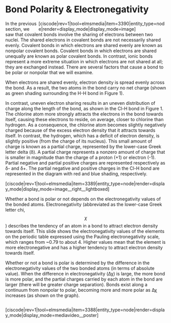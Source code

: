 <div style="float:right;margin:auto"><ebook-button title="Electronegativity" link="https://genchem.science.psu.edu/07-1-electronegativity"></ebook-button></div>

<div style="float:right;margin:auto"><ebook-button title="Bond dipoles" link="https://genchem.science.psu.edu/07-2-bond-dipoles"></ebook-button></div>


# Bond Polarity & Electronegativity

<div style="float:right;max-width:400px;margin:auto">
[ciscode|rev=1|tool=elmsmedia|item=3390|entity_type=node|render=display_mode|display_mode=image]</div>

In the previous section, we saw that covalent bonds involve the sharing of electrons between two nuclei. The shared electrons in covalent bonds are not necessarily shared evenly. Covalent bonds in which electrons are shared evenly are known as nonpolar covalent bonds. Covalent bonds in which electrons are shared unequally are known as polar covalent bonds. In contrast, ionic bonds represent a more extreme situation in which electrons are not shared at all; they are exchanged instead. There are several factors that cause a bond to be polar or nonpolar that we will examine.




When electrons are shared evenly, electron density is spread evenly across the bond. As a result, the two atoms in the bond carry no net charge (shown as green shading surrounding the H-H bond in Figure 1).

In contrast, uneven electron sharing results in an uneven distribution of charge along the length of the bond, as shown in the Cl-H bond in Figure 1. The chlorine atom more strongly attracts the electrons in the bond towards itself, causing these electrons to reside, on average, closer to chlorine than hydrogen. As a consequence, the chlorine atom becomes slightly negatively charged because of the excess electron density that it attracts towards itself. In contrast, the hydrogen, which has a deficit of electron density, is slightly positive (from the charge of its nucleus). This small amount of charge is known as a partial charge, represented by the lower-case Greek letter delta (δ). A partial charge represents a nonzero amount of charge that is smaller in magnitude than the charge of a proton (+1) or electron (-1). Partial negative and partial positive charges are represented respectively as δ- and δ+. The partial negative and positive charges in the Cl-H bond are represented in the diagram with red and blue shading, respectively.

[ciscode|rev=1|tool=elmsmedia|item=3389|entity_type=node|render=display_mode|display_mode=image__right__lightboxed]

Whether a bond is polar or not depends on the electronegativity values of the bonded atoms. Electronegativity (abbreviated as the lower-case Greek letter chi, $$\chi$$) describes the tendency of an atom in a bond to attract electron density towards itself. This slide shows the electronegativity values of the elements on the periodic table expressed using the Pauling electronegativity scale, which ranges from ~0.79 to about 4. Higher values mean that the element is more electronegative and has a higher tendency to attract electron density towards itself.


Whether or not a bond is polar is determined by the difference in the electronegativity values of the two bonded atoms (in terms of absolute value). When the difference in electronegativity (Δχ) is large, the more bond is more polar, and the partial charges carried by each atom in the bond are larger (there will be greater charge separation). Bonds exist along a continuum from nonpolar to polar, becoming more and more polar as Δχ increases (as shown on the graph).

<div class="spacer" style="display:block;overflow:hidden;width:100%;"></div>

<media-video>[ciscode|rev=1|tool=elmsmedia|item=3388|entity_type=node|render=display_mode|display_mode=mediavideo__poster]</media-video>





